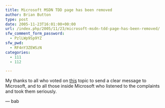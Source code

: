 ```yaml
---
title: Microsoft MSDN TDD page has been removed
author: Brian Button
type: post
date: 2005-11-23T16:01:00+00:00
url: /index.php/2005/11/23/microsoft-msdn-tdd-page-has-been-removed/
sfw_comment_form_password:
  - PzlLWp9Sp9YZ
sfw_pwd:
  - RF4nY3ZEWSzN
categories:
  - 111
  - 112

---
```

My thanks to all who voted on [this][1]&nbsp;topic to send a clear message to Microsoft, and to all those inside Microsoft who listened to the complaints and took them seriously.

&mdash; bab

 [1]: http://msdn2.microsoft.com/en-us/library/ms182521.aspx